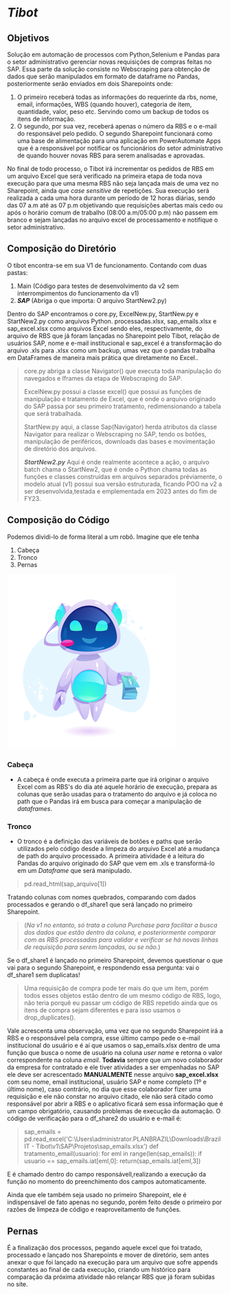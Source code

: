 # *Tibot*

## Objetivos
Solução em automação de processos com Python,Selenium e Pandas para o setor administrativo gerenciar novas requisições de compras feitas no SAP. Essa parte da solução consiste no Webscraping para obtenção de dados que serão manipulados em formato de dataframe no Pandas, posteriormente serão enviados em dois Sharepoints onde:
1. O primeiro receberá todas as informações do requerinte da rbs, nome, email, informações, WBS (quando houver), categoria de item, quantidade, valor, peso etc. Servindo como um backup de todos os itens de informação.
2. O segundo, por sua vez, receberá apenas o número da RBS e o e-mail do responsável pelo pedido.
O segundo Sharepoint funcionará como uma base de alimentação para uma aplicação em PowerAutomate Apps que é a responsável por notificar os funcionários do setor administrativo de quando houver novas RBS para serem analisadas e aprovadas.

No final de todo processo, o Tibot irá incrementar os pedidos de RBS em um arquivo Excel que será verificado na primeira etapa de toda nova execução para que uma mesma RBS não seja lançada mais de uma vez no Sharepoint, ainda que *case sensitive* de repetições.
Sua execução será realizada a cada uma hora durante um período de 12 horas diárias, sendo das 07 a.m até as 07 p.m objetivando que requisições abertas mais cedo ou após o horário comum de trabalho (08:00 a.m/05:00 p.m) não passem em branco e sejam lançadas no arquivo excel de processamento e notifique o setor administrativo.

## Composição do Diretório
O tibot encontra-se em sua V1 de funcionamento.
Contando com duas pastas:
1. Main (Código para testes de desenvolvimento da v2 sem interrompimentos do funcionamento da v1)
2. ***SAP*** (Abriga o que importa: O arquivo StartNew2.py)

Dentro do SAP encontramos o core.py, ExcelNew.py, StartNew.py e StartNew2.py como arquivos Python. processadas.xlsx, sap_emails.xlsx e sap_excel.xlsx como arquivos Excel sendo eles, respectivamente, do arquivo de RBS que já foram lançadas no Sharepoint pelo Tibot, relação de usuários SAP, nome e e-mail institucional e sap_excel é a transformação do arquivo .xls para .xlsx como um backup, umas vez que o pandas trabalha em DataFrames de maneira mais prática que diretamente no Excel.. 

>core.py abriga a classe Navigator() que executa toda manipulação do navegados e Iframes da etapa de Webscraping do SAP.
>
>ExcelNew.py possui a classe excel() que possui as funções de manipulação e tratamento de Excel, que é onde o arquivo originado do SAP passa por seu primeiro tratamento, redimensionando a tabela que será trabalhada.
>
>StartNew.py aqui, a classe Sap(Navigator) herda atributos da classe Navigator para realizar o Webscraping no SAP, tendo os botões, manipulação de periféricos, downloads das bases e movimentação de diretório dos arquivos. 
>
>***StartNew2.py*** Aqui é onde realmente acontece a ação, o arquivo batch chama o StartNew2, que é onde o Python chama todas as funções e classes construídas em arquivos separados préviamente, o modelo atual (v1) possui sua versão estruturada, ficando POO na v2 a ser desenvolvida,testada e emplementada em 2023 antes do fim de FY23.
## Composição do Código
Podemos dividi-lo de forma literal a um robô. Imagine que ele tenha
1. Cabeça
2. Tronco
3. Pernas

![Tibot](tibot_img.PNG)
### Cabeça
- A cabeça é onde executa a primeira parte que irá originar o arquivo Excel com as RBS's do dia até aquele horário de execução, prepara as colunas que serão usadas para o tratamento do arquivo e já coloca no path que o Pandas irá em busca para começar a manipulação de *dataframes*.

### Tronco
- O tronco é a definição das variáveis de botões e paths que serão utilizados pelo código desde a limpeza do arquivo Excel até a mudança de path do arquivo processado. A primeira atividade é a leitura do Pandas do arquivo originado do SAP que vem em .xls e transformá-lo em um *Dataframe* que será manipulado.
>pd.read_html(sap_arquivo[1])
>
Tratando colunas com nomes quebrados, comparando com dados processados e gerando o df_share1 que será lançado no primeiro Sharepoint.
>(_Na v1 no entanto, só trata a coluna Purchase para facilitar a busca dos dados que estão dentro da coluna, e posteriormente comparar com as RBS processadas para validar e verificar se há novas linhas de requisição para serem lançadas, ou se não._)
>
Se o df_share1 é lançado no primeiro Sharepoint, devemos questionar o que vai para o segundo Sharepoint, e respondendo essa pergunta: vai o df_share1 sem duplicatas!
>Uma requisição de compra pode ter mais do que um item, porém todos esses objetos estão dentro de um mesmo código de RBS, logo, não teria porquê eu passar um código de RBS repetido ainda que os itens de compra sejam diferentes e para isso usamos o drop_duplicates().
>
Vale acrescenta uma observação, uma vez que no segundo Sharepoint irá a RBS e o responsável pela compra, esse último campo pede o e-mail institucional do usuário e é aí que usamos o sap_emails.xlsx dentro de uma função que busca o nome de usuário na coluna _user name_ e retorna o valor correspondente na coluna _email_. **Todavia** sempre que um novo colaborador da empresa for contratado e ele tiver atividades a ser empenhadas no SAP ele deve ser acrescentado **MANUALMENTE** nesse arquivo **sap_excel.xlsx** com seu nome, email institucional, usuário SAP e nome completo (1º e último nome), caso contrário, no dia que esse colaborador fizer uma requisição e ele não constar no arquivo citado, ele não será citado como responsável por abrir a RBS e o aplicativo ficará sem essa informação que é um campo obrigatório, causando problemas de execução da automação.
 O código de verificação para o df_share2 do usuário e e-mail é:
>sap_emails = pd.read_excel('C:\\Users\\administrator.PLANBRAZIL\\Downloads\\Brazil IT - Tibot\\v1\\SAP\\Projetos\\sap_emails.xlsx')
def tratamento_email(usuario):
      for eml in range(len(sap_emails)):
         if usuario == sap_emails.iat[eml,0]:
          return(sap_emails.iat[eml,3])
>
E é chamado dentro do campo responsávell,realizando a execução da função no momento do preenchimento dos campos automaticamente.

Ainda que ele também seja usado no primeiro Sharepoint, ele é indispensável de fato apenas no segundo, porém feito desde o primeiro por razões de limpeza de código e reaproveitamento de funções.

## Pernas
É a finalização dos processos, pegando aquele excel que foi tratado, processado e lançado nos Sharepoints e mover de diretório, sem antes anexar o que foi lançado na execução para um arquivo que sofre appends constantes ao final de cada execução, criando um histórico para comparação da próxima atividade não relançar RBS que já foram subidas no site.
